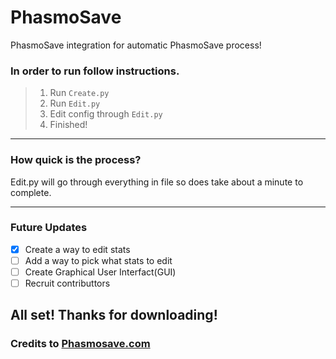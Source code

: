 # PhasmoSave
PhasmoSave integration for automatic PhasmoSave process!

### In order to run follow instructions.

> 1. Run  `Create.py`
> 2. Run  `Edit.py` 
> 3. Edit config through `Edit.py`
> 4. Finished!
------
### How quick is the process? 
Edit.py will go through everything in file so does take about a minute to complete.

-----

### Future Updates
- [x] Create a way to edit stats
- [ ] Add a way to pick what stats to edit
- [ ] Create Graphical User Interfact(GUI)
- [ ] Recruit contributtors

## All set! Thanks for downloading!
### Credits to [Phasmosave.com](https://phasmosave.com/)

